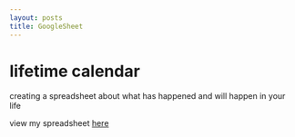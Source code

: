```yaml
---
layout: posts
title: GoogleSheet
---
```



# lifetime calendar

creating a spreadsheet about what has happened and will happen in your life

view my spreadsheet <a href="https://docs.google.com/spreadsheets/d/1o3FFgwfnUr3Y__PRYzGB3LXCV03SfdpLRFKRRKDsA74/edit?usp=sharing">here</a>